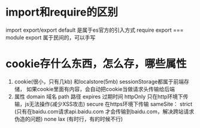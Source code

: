 # import和require的区别
  import export/export default 是属于es官方的引入方式
  require export === module export 属于民间的，可以手写
# cookie存什么东西，怎么存，哪些属性
  1. cookie(很小，只有几kb) 和localstore(5mb) sessionStorage都属于前端存储，
      如果cookie里面有内容，会自动把cookie当做请求头传输给后端
  2. 属性
      domain 域名 
      path 路径 
      expires 过期时间
      httpOnly 只在http环境下传输，js无法操作(减少XSS攻击)
      secure 在https环境下传输
      sameSite： strict (只有在baidu.com请求api.baidu.com 才会传输到baidu.com，解决跨站请求伪造的问题)
                 none 
                 lax (有时行，有的时候不行)